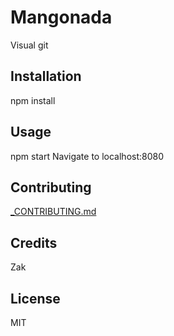 # Mangonada

Visual git

## Installation


npm install

## Usage

npm start
Navigate to localhost:8080

## Contributing

[_CONTRIBUTING.md](https://github.com/mangonada/mangonada/blob/dev/_CONTRIBUTING.md)

## Credits

Zak

## License

MIT